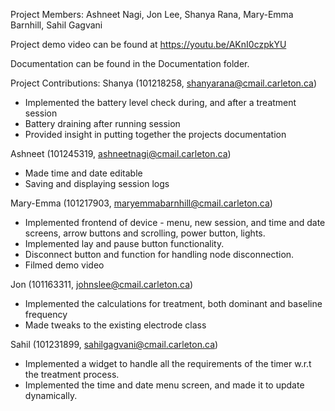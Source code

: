 Project Members: Ashneet Nagi, Jon Lee, Shanya Rana, Mary-Emma Barnhill, Sahil Gagvani

Project demo video can be found at https://youtu.be/AKnI0czpkYU

Documentation can be found in the Documentation folder.

Project Contributions:
Shanya (101218258, shanyarana@cmail.carleton.ca)
- Implemented the battery level check during, and after a treatment session
- Battery draining after running session
- Provided insight in putting together the projects documentation

Ashneet (101245319, ashneetnagi@cmail.carleton.ca)
- Made time and date editable
- Saving and displaying session logs

Mary-Emma (101217903, maryemmabarnhill@cmail.carleton.ca)
- Implemented frontend of device - menu, new session, and time and date screens, arrow buttons and scrolling, power button, lights.
- Implemented lay and pause button functionality.
- Disconnect button and function for handling node disconnection.
- Filmed demo video

Jon  (101163311, johnslee@cmail.carleton.ca)
- Implemented the calculations for treatment, both dominant and baseline frequency
- Made tweaks to the existing electrode class

Sahil (101231899, sahilgagvani@cmail.carleton.ca) 
- Implemented a widget to handle all the requirements of the timer w.r.t the treatment process.
- Implemented the time and date menu screen, and made it to update dynamically.
